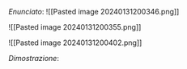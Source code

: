 
*Enunciato*:
![[Pasted image 20240131200346.png]]

![[Pasted image 20240131200355.png]]

![[Pasted image 20240131200402.png]]

*Dimostrazione*: